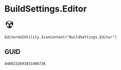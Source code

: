 # BuildSettings.Editor
![](/img/BuildSettings.Editor.png)

``` CSharp
EditorGUIUtility.IconContent("BuildSettings.Editor")
```
## GUID
```
8400232691031406736
```
